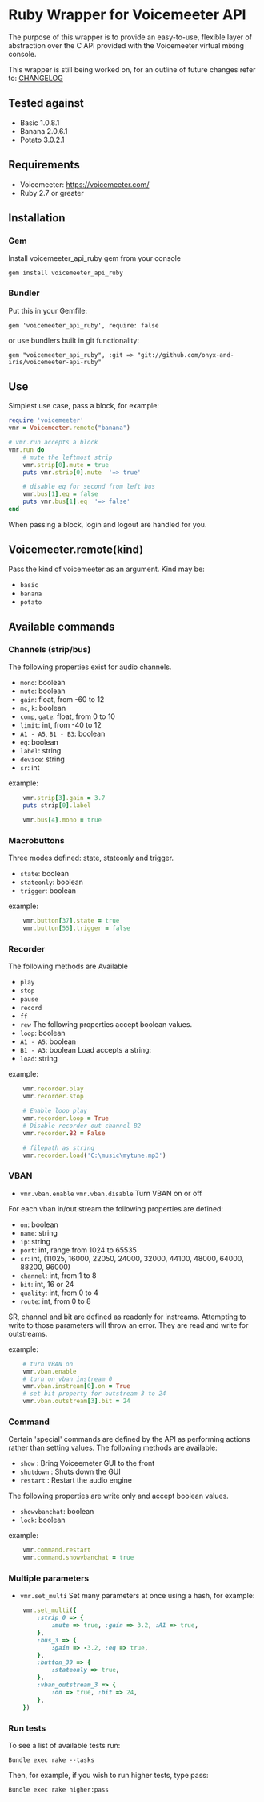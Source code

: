 # Ruby Wrapper for Voicemeeter API
The purpose of this wrapper is to provide an easy-to-use, flexible layer of
abstraction over the C API provided with the Voicemeeter virtual mixing console.

This wrapper is still being worked on, for an outline of future changes refer to:
[CHANGELOG](CHANGELOG.md)

## Tested against
- Basic 1.0.8.1
- Banana 2.0.6.1
- Potato 3.0.2.1

## Requirements
- Voicemeeter: https://voicemeeter.com/
- Ruby 2.7 or greater

## Installation
### Gem
Install voicemeeter_api_ruby gem from your console

`gem install voicemeeter_api_ruby`

### Bundler
Put this in your Gemfile:

`gem 'voicemeeter_api_ruby', require: false`

or use bundlers built in git functionality:

`gem "voicemeeter_api_ruby", :git => "git://github.com/onyx-and-iris/voicemeeter-api-ruby"`


## Use
Simplest use case, pass a block, for example:
```ruby
require 'voicemeeter'
vmr = Voicemeeter.remote("banana")

# vmr.run accepts a block
vmr.run do
    # mute the leftmost strip
    vmr.strip[0].mute = true
    puts vmr.strip[0].mute  '=> true'

    # disable eq for second from left bus
    vmr.bus[1].eq = false
    puts vmr.bus[1].eq  '=> false'
end
```
When passing a block, login and logout are handled for you.

## Voicemeeter.remote(kind)
Pass the kind of voicemeeter as an argument. Kind may be:
- `basic`
- `banana`
- `potato`

## Available commands
### Channels (strip/bus)
The following properties exist for audio channels.
- `mono`: boolean
- `mute`: boolean
- `gain`: float, from -60 to 12
- `mc`, `k`: boolean
- `comp`, `gate`: float, from 0 to 10
- `limit`: int, from -40 to 12
- `A1 - A5`, `B1 - B3`: boolean
- `eq`: boolean
- `label`: string
- `device`: string
- `sr`: int

example:
```ruby
    vmr.strip[3].gain = 3.7
    puts strip[0].label

    vmr.bus[4].mono = true
```

### Macrobuttons
Three modes defined: state, stateonly and trigger.
- `state`: boolean
- `stateonly`: boolean
- `trigger`: boolean

example:
```ruby
    vmr.button[37].state = true
    vmr.button[55].trigger = false
```

### Recorder
The following methods are Available
- `play`
- `stop`
- `pause`
- `record`
- `ff`
- `rew`
The following properties accept boolean values.
- `loop`: boolean
- `A1 - A5`: boolean
- `B1 - A3`: boolean
Load accepts a string:
- `load`: string

example:
```ruby
    vmr.recorder.play
    vmr.recorder.stop

    # Enable loop play
    vmr.recorder.loop = True
    # Disable recorder out channel B2
    vmr.recorder.B2 = False

    # filepath as string
    vmr.recorder.load('C:\music\mytune.mp3')
```

### VBAN
- `vmr.vban.enable` `vmr.vban.disable` Turn VBAN on or off

For each vban in/out stream the following properties are defined:
- `on`: boolean
- `name`: string
- `ip`: string
- `port`: int, range from 1024 to 65535
- `sr`: int, (11025, 16000, 22050, 24000, 32000, 44100, 48000, 64000, 88200, 96000)
- `channel`: int, from 1 to 8
- `bit`: int, 16 or 24
- `quality`: int, from 0 to 4
- `route`: int, from 0 to 8

SR, channel and bit are defined as readonly for instreams. Attempting to write to those parameters will throw an error. They are read and write for outstreams.

example:
```ruby
    # turn VBAN on
    vmr.vban.enable
    # turn on vban instream 0
    vmr.vban.instream[0].on = True
    # set bit property for outstream 3 to 24
    vmr.vban.outstream[3].bit = 24
```

### Command
Certain 'special' commands are defined by the API as performing actions rather than setting values. The following methods are available:

- `show` : Bring Voiceemeter GUI to the front
- `shutdown` : Shuts down the GUI
- `restart` : Restart the audio engine

The following properties are write only and accept boolean values.
- `showvbanchat`: boolean
- `lock`: boolean

example:
```ruby
    vmr.command.restart
    vmr.command.showvbanchat = true
```

### Multiple parameters
- `vmr.set_multi`
Set many parameters at once using a hash, for example:
```ruby
    vmr.set_multi({
        :strip_0 => {
            :mute => true, :gain => 3.2, :A1 => true,
        },
        :bus_3 => {
            :gain => -3.2, :eq => true,
        },
        :button_39 => {
            :stateonly => true,
        },
        :vban_outstream_3 => {
            :on => true, :bit => 24,
        },
    })
```

### Run tests
To see a list of available tests run:
```
Bundle exec rake --tasks
```
Then, for example, if you wish to run higher tests, type pass:
```
Bundle exec rake higher:pass
```
